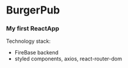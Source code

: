 # BurgerPub

### My first ReactApp 

Technology stack:

- FireBase backend
- styled components, axios, react-router-dom